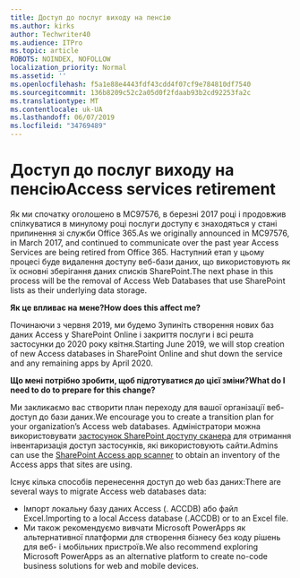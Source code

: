 ```yaml
---
title: Доступ до послуг виходу на пенсію
ms.author: kirks
author: Techwriter40
ms.audience: ITPro
ms.topic: article
ROBOTS: NOINDEX, NOFOLLOW
localization_priority: Normal
ms.assetid: ''
ms.openlocfilehash: f5a1e88e4443fdf43cdd4f07cf9e784810df7540
ms.sourcegitcommit: 136b8209c52c2a05d0f2fdaab93b2cd92253fa2c
ms.translationtype: MT
ms.contentlocale: uk-UA
ms.lasthandoff: 06/07/2019
ms.locfileid: "34769489"
---
```

# <a name="access-services-retirement"></a><span data-ttu-id="57f1d-102">Доступ до послуг виходу на пенсію</span><span class="sxs-lookup"><span data-stu-id="57f1d-102">Access services retirement</span></span>

<span data-ttu-id="57f1d-103">Як ми спочатку оголошено в MC97576, в березні 2017 році і продовжив спілкуватися в минулому році послуги доступу є знаходяться у стані припинення зі служби Office 365.</span><span class="sxs-lookup"><span data-stu-id="57f1d-103">As we originally announced in MC97576, in March 2017, and continued to communicate over the past year Access Services are being retired from Office 365.</span></span> <span data-ttu-id="57f1d-104">Наступний етап у цьому процесі буде видалення доступу веб-бази даних, що використовують як їх основні зберігання даних списків SharePoint.</span><span class="sxs-lookup"><span data-stu-id="57f1d-104">The next phase in this process will be the removal of Access Web Databases that use SharePoint lists as their underlying data storage.</span></span>

<span data-ttu-id="57f1d-105">**Як це впливає на мене?**</span><span class="sxs-lookup"><span data-stu-id="57f1d-105">**How does this affect me?**</span></span>

<span data-ttu-id="57f1d-106">Починаючи з червня 2019, ми будемо Зупиніть створення нових баз даних Access у SharePoint Online і закриття послуги і всі решта застосунки до 2020 року квітня.</span><span class="sxs-lookup"><span data-stu-id="57f1d-106">Starting June 2019, we will stop creation of new Access databases in SharePoint Online and shut down the service and any remaining apps by April 2020.</span></span>

<span data-ttu-id="57f1d-107">**Що мені потрібно зробити, щоб підготуватися до цієї зміни?**</span><span class="sxs-lookup"><span data-stu-id="57f1d-107">**What do I need to do to prepare for this change?**</span></span>

<span data-ttu-id="57f1d-108">Ми закликаємо вас створити план переходу для вашої організації веб-доступ до бази даних.</span><span class="sxs-lookup"><span data-stu-id="57f1d-108">We encourage you to create a transition plan for your organization’s Access web databases.</span></span> <span data-ttu-id="57f1d-109">Адміністратори можна використовувати [застосунок SharePoint доступу сканера](https://github.com/SharePoint/PnP-Tools/tree/master/Solutions/SharePoint.AccessApp.Scanner) для отримання інвентаризація доступ застосунків, які використовують сайти.</span><span class="sxs-lookup"><span data-stu-id="57f1d-109">Admins can use the [SharePoint Access app scanner](https://github.com/SharePoint/PnP-Tools/tree/master/Solutions/SharePoint.AccessApp.Scanner) to obtain an inventory of the Access apps that sites are using.</span></span> 

<span data-ttu-id="57f1d-110">Існує кілька способів перенесення доступ до web баз даних:</span><span class="sxs-lookup"><span data-stu-id="57f1d-110">There are several ways to migrate Access web databases data:</span></span>

- <span data-ttu-id="57f1d-111">Імпорт локальну базу даних Access (. ACCDB) або файл Excel.</span><span class="sxs-lookup"><span data-stu-id="57f1d-111">Importing to a local Access database (.ACCDB) or to an Excel file.</span></span>
- <span data-ttu-id="57f1d-112">Ми також рекомендуємо вивчати Microsoft PowerApps як альтернативної платформи для створення бізнесу без коду рішень для веб- і мобільних пристроїв.</span><span class="sxs-lookup"><span data-stu-id="57f1d-112">We also recommend exploring Microsoft PowerApps as an alternative platform to create no-code business solutions for web and mobile devices.</span></span>